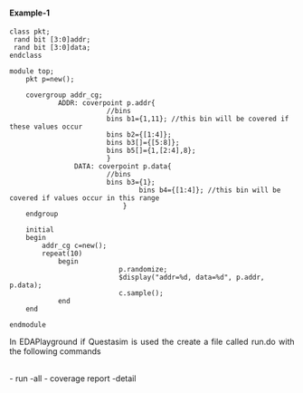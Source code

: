 #### Example-1

```
class pkt;
 rand bit [3:0]addr;
 rand bit [3:0]data;
endclass

module top;
	pkt p=new();
	
	covergroup addr_cg;
			ADDR: coverpoint p.addr{
						//bins
						bins b1={1,11}; //this bin will be covered if these values occur
						bins b2={[1:4]};
						bins b3[]={[5:8]};
						bins b5[]={1,[2:4],8};
						}
          		DATA: coverpoint p.data{
						//bins
						bins b3={1}; 
            					bins b4={[1:4]}; //this bin will be covered if values occur in this range
        					}
	endgroup
	
	initial
	begin
		addr_cg c=new();
		repeat(10)
			begin
                           p.randomize;
                           $display("addr=%d, data=%d", p.addr, p.data);
                           c.sample();
			end
	end
	
endmodule
```
<p align="justify"> In EDAPlayground if Questasim is used the create a file called run.do with the following commands</p><br/>
- run -all
- coverage report -detail

